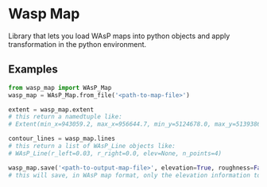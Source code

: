 # Wasp Map
Library that lets you load WAsP maps into python objects and apply transformation in the python environment.

## Examples
```python
from wasp_map import WAsP_Map
wasp_map = WAsP_Map.from_file('<path-to-map-file>')

extent = wasp_map.extent
# this return a namedtuple like:
# Extent(min_x=943059.2, max_x=956644.7, min_y=5124678.0, max_y=5139386.0)

contour_lines = wasp_map.lines
# this return a list of WAsP_Line objects like:
# WAsP_Line(r_left=0.03, r_right=0.0, elev=None, n_points=4)

wasp_map.save('<path-to-output-map-file>', elevation=True, roughness=False)
# this will save, in WAsP map format, only the elevation information to the specified path
```